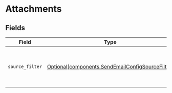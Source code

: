 # Attachments


## Fields

| Field                                                                                                      | Type                                                                                                       | Required                                                                                                   | Description                                                                                                |
| ---------------------------------------------------------------------------------------------------------- | ---------------------------------------------------------------------------------------------------------- | ---------------------------------------------------------------------------------------------------------- | ---------------------------------------------------------------------------------------------------------- |
| `source_filter`                                                                                            | [Optional[components.SendEmailConfigSourceFilter]](../../models/components/sendemailconfigsourcefilter.md) | :heavy_minus_sign:                                                                                         | Specify filters to match file entities related to main entity                                              |